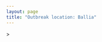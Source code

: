 ```yaml
---
layout: page
title: "Outbreak location: Ballia"
---
```

<div id="mapid">
<script src="https://buda-magenta.github.io/hazard_map/load_map.js"></script>
><script>
var marker_outbreak = L.marker([25.877933, 84.119959],{"autoPan": true}).addTo(map); marker_outbreak.bindTooltip("Ballia").openTooltip();

var circle_1 = L.circle([25.773344, 84.784977], {"pane": "markerPane", "color": "red", "fill": true, "fillOpacity": 0.2, "fillRule": "evenodd", "lineCap": "round", "lineJoin": "round", "opacity": 1.0, "radius": 99971, "stroke": true, "weight": 3}).addTo(map);
circle_1.bindTooltip("Chapra<br>rank: 1<br>hazard index: 0.099972")
circle_1.bindPopup('<a href="https://buda-magenta.github.io/hazard_map/Chapra">Chapra</a>')

var circle_2 = L.circle([25.954628, 83.647350], {"pane": "markerPane", "color": "red", "fill": true, "fillOpacity": 0.2, "fillRule": "evenodd", "lineCap": "round", "lineJoin": "round", "opacity": 1.0, "radius": 71326, "stroke": true, "weight": 3}).addTo(map);
circle_2.bindTooltip("Maunath Bhanjan<br>rank: 2<br>hazard index: 0.071326")
circle_2.bindPopup('<a href="https://buda-magenta.github.io/hazard_map/Maunath_Bhanjan">Maunath Bhanjan</a>')

var circle_3 = L.circle([26.460914, 80.321759], {"pane": "markerPane", "color": "red", "fill": true, "fillOpacity": 0.2, "fillRule": "evenodd", "lineCap": "round", "lineJoin": "round", "opacity": 1.0, "radius": 30387, "stroke": true, "weight": 3}).addTo(map);
circle_3.bindTooltip("Kanpur<br>rank: 3<br>hazard index: 0.030387")
circle_3.bindPopup('<a href="https://buda-magenta.github.io/hazard_map/Kanpur">Kanpur</a>')

var circle_4 = L.circle([22.541418, 88.357691], {"pane": "markerPane", "color": "red", "fill": true, "fillOpacity": 0.2, "fillRule": "evenodd", "lineCap": "round", "lineJoin": "round", "opacity": 1.0, "radius": 27849, "stroke": true, "weight": 3}).addTo(map);
circle_4.bindTooltip("Kolkata<br>rank: 4<br>hazard index: 0.027849")
circle_4.bindPopup('<a href="https://buda-magenta.github.io/hazard_map/Kolkata">Kolkata</a>')

var circle_5 = L.circle([26.022697, 83.028873], {"pane": "markerPane", "color": "red", "fill": true, "fillOpacity": 0.2, "fillRule": "evenodd", "lineCap": "round", "lineJoin": "round", "opacity": 1.0, "radius": 23801, "stroke": true, "weight": 3}).addTo(map);
circle_5.bindTooltip("Azamgarh<br>rank: 5<br>hazard index: 0.023801")
circle_5.bindPopup('<a href="https://buda-magenta.github.io/hazard_map/Azamgarh">Azamgarh</a>')

var circle_6 = L.circle([25.335649, 83.007629], {"pane": "markerPane", "color": "red", "fill": true, "fillOpacity": 0.2, "fillRule": "evenodd", "lineCap": "round", "lineJoin": "round", "opacity": 1.0, "radius": 20232, "stroke": true, "weight": 3}).addTo(map);
circle_6.bindTooltip("Varanasi<br>rank: 6<br>hazard index: 0.020233")
circle_6.bindPopup('<a href="https://buda-magenta.github.io/hazard_map/Varanasi">Varanasi</a>')

var circle_7 = L.circle([28.651718, 77.221939], {"pane": "markerPane", "color": "red", "fill": true, "fillOpacity": 0.2, "fillRule": "evenodd", "lineCap": "round", "lineJoin": "round", "opacity": 1.0, "radius": 13206, "stroke": true, "weight": 3}).addTo(map);
circle_7.bindTooltip("Delhi<br>rank: 7<br>hazard index: 0.013206")
circle_7.bindPopup('<a href="https://buda-magenta.github.io/hazard_map/Delhi">Delhi</a>')

var circle_8 = L.circle([26.148658, 85.340013], {"pane": "markerPane", "color": "red", "fill": true, "fillOpacity": 0.2, "fillRule": "evenodd", "lineCap": "round", "lineJoin": "round", "opacity": 1.0, "radius": 13154, "stroke": true, "weight": 3}).addTo(map);
circle_8.bindTooltip("Muzaffarpur<br>rank: 8<br>hazard index: 0.013154")
circle_8.bindPopup('<a href="https://buda-magenta.github.io/hazard_map/Muzaffarpur">Muzaffarpur</a>')

var circle_9 = L.circle([25.609324, 85.123525], {"pane": "markerPane", "color": "red", "fill": true, "fillOpacity": 0.2, "fillRule": "evenodd", "lineCap": "round", "lineJoin": "round", "opacity": 1.0, "radius": 7769, "stroke": true, "weight": 3}).addTo(map);
circle_9.bindTooltip("Patna<br>rank: 9<br>hazard index: 0.007770")
circle_9.bindPopup('<a href="https://buda-magenta.github.io/hazard_map/Patna">Patna</a>')

var circle_10 = L.circle([25.720581, 85.255560], {"pane": "markerPane", "color": "red", "fill": true, "fillOpacity": 0.2, "fillRule": "evenodd", "lineCap": "round", "lineJoin": "round", "opacity": 1.0, "radius": 7036, "stroke": true, "weight": 3}).addTo(map);
circle_10.bindTooltip("Hajipur<br>rank: 10<br>hazard index: 0.007037")
circle_10.bindPopup('<a href="https://buda-magenta.github.io/hazard_map/Hajipur">Hajipur</a>')

var circle_11 = L.circle([26.083143, 86.032571], {"pane": "markerPane", "color": "red", "fill": true, "fillOpacity": 0.2, "fillRule": "evenodd", "lineCap": "round", "lineJoin": "round", "opacity": 1.0, "radius": 5355, "stroke": true, "weight": 3}).addTo(map);
circle_11.bindTooltip("Darbhanga<br>rank: 11<br>hazard index: 0.005356")
circle_11.bindPopup('<a href="https://buda-magenta.github.io/hazard_map/Darbhanga">Darbhanga</a>')

var circle_12 = L.circle([26.131004, 84.391257], {"pane": "markerPane", "color": "red", "fill": true, "fillOpacity": 0.2, "fillRule": "evenodd", "lineCap": "round", "lineJoin": "round", "opacity": 1.0, "radius": 4992, "stroke": true, "weight": 3}).addTo(map);
circle_12.bindTooltip("Siwan<br>rank: 12<br>hazard index: 0.004993")
circle_12.bindPopup('<a href="https://buda-magenta.github.io/hazard_map/Siwan">Siwan</a>')

var circle_13 = L.circle([25.603508, 83.507454], {"pane": "markerPane", "color": "red", "fill": true, "fillOpacity": 0.2, "fillRule": "evenodd", "lineCap": "round", "lineJoin": "round", "opacity": 1.0, "radius": 4593, "stroke": true, "weight": 3}).addTo(map);
circle_13.bindTooltip("Ghazipur<br>rank: 13<br>hazard index: 0.004594")
circle_13.bindPopup('<a href="https://buda-magenta.github.io/hazard_map/Ghazipur">Ghazipur</a>')

var circle_14 = L.circle([26.671329, 83.364583], {"pane": "markerPane", "color": "red", "fill": true, "fillOpacity": 0.2, "fillRule": "evenodd", "lineCap": "round", "lineJoin": "round", "opacity": 1.0, "radius": 3980, "stroke": true, "weight": 3}).addTo(map);
circle_14.bindTooltip("Gorakhpur<br>rank: 14<br>hazard index: 0.003981")
circle_14.bindPopup('<a href="https://buda-magenta.github.io/hazard_map/Gorakhpur">Gorakhpur</a>')

var circle_15 = L.circle([23.687130, 86.974659], {"pane": "markerPane", "color": "red", "fill": true, "fillOpacity": 0.2, "fillRule": "evenodd", "lineCap": "round", "lineJoin": "round", "opacity": 1.0, "radius": 3698, "stroke": true, "weight": 3}).addTo(map);
circle_15.bindTooltip("Asansol<br>rank: 15<br>hazard index: 0.003698")
circle_15.bindPopup('<a href="https://buda-magenta.github.io/hazard_map/Asansol">Asansol</a>')

var circle_16 = L.circle([23.535048, 87.338043], {"pane": "markerPane", "color": "red", "fill": true, "fillOpacity": 0.2, "fillRule": "evenodd", "lineCap": "round", "lineJoin": "round", "opacity": 1.0, "radius": 3519, "stroke": true, "weight": 3}).addTo(map);
circle_16.bindTooltip("Durgapur<br>rank: 16<br>hazard index: 0.003519")
circle_16.bindPopup('<a href="https://buda-magenta.github.io/hazard_map/Durgapur">Durgapur</a>')

var circle_17 = L.circle([26.838100, 80.934600], {"pane": "markerPane", "color": "red", "fill": true, "fillOpacity": 0.2, "fillRule": "evenodd", "lineCap": "round", "lineJoin": "round", "opacity": 1.0, "radius": 2597, "stroke": true, "weight": 3}).addTo(map);
circle_17.bindTooltip("Lucknow<br>rank: 17<br>hazard index: 0.002597")
circle_17.bindPopup('<a href="https://buda-magenta.github.io/hazard_map/Lucknow">Lucknow</a>')

var circle_18 = L.circle([24.796436, 85.007956], {"pane": "markerPane", "color": "red", "fill": true, "fillOpacity": 0.2, "fillRule": "evenodd", "lineCap": "round", "lineJoin": "round", "opacity": 1.0, "radius": 2134, "stroke": true, "weight": 3}).addTo(map);
circle_18.bindTooltip("Gaya<br>rank: 18<br>hazard index: 0.002134")
circle_18.bindPopup('<a href="https://buda-magenta.github.io/hazard_map/Gaya">Gaya</a>')

var circle_19 = L.circle([23.250000, 87.750000], {"pane": "markerPane", "color": "red", "fill": true, "fillOpacity": 0.2, "fillRule": "evenodd", "lineCap": "round", "lineJoin": "round", "opacity": 1.0, "radius": 1949, "stroke": true, "weight": 3}).addTo(map);
circle_19.bindTooltip("Barddhaman<br>rank: 19<br>hazard index: 0.001950")
circle_19.bindPopup('<a href="https://buda-magenta.github.io/hazard_map/Barddhaman">Barddhaman</a>')

var circle_20 = L.circle([25.438130, 81.833800], {"pane": "markerPane", "color": "red", "fill": true, "fillOpacity": 0.2, "fillRule": "evenodd", "lineCap": "round", "lineJoin": "round", "opacity": 1.0, "radius": 1685, "stroke": true, "weight": 3}).addTo(map);
circle_20.bindTooltip("Allahabad<br>rank: 20<br>hazard index: 0.001685")
circle_20.bindPopup('<a href="https://buda-magenta.github.io/hazard_map/Allahabad">Allahabad</a>')

var circle_21 = L.circle([25.531031, 78.652689], {"pane": "markerPane", "color": "red", "fill": true, "fillOpacity": 0.2, "fillRule": "evenodd", "lineCap": "round", "lineJoin": "round", "opacity": 1.0, "radius": 1544, "stroke": true, "weight": 3}).addTo(map);
circle_21.bindTooltip("Jhansi<br>rank: 21<br>hazard index: 0.001544")
circle_21.bindPopup('<a href="https://buda-magenta.github.io/hazard_map/Jhansi">Jhansi</a>')

var circle_22 = L.circle([25.286698, 87.132254], {"pane": "markerPane", "color": "red", "fill": true, "fillOpacity": 0.2, "fillRule": "evenodd", "lineCap": "round", "lineJoin": "round", "opacity": 1.0, "radius": 1434, "stroke": true, "weight": 3}).addTo(map);
circle_22.bindTooltip("Bhagalpur<br>rank: 22<br>hazard index: 0.001435")
circle_22.bindPopup('<a href="https://buda-magenta.github.io/hazard_map/Bhagalpur">Bhagalpur</a>')

var circle_23 = L.circle([26.055318, 82.993139], {"pane": "markerPane", "color": "red", "fill": true, "fillOpacity": 0.2, "fillRule": "evenodd", "lineCap": "round", "lineJoin": "round", "opacity": 1.0, "radius": 1429, "stroke": true, "weight": 3}).addTo(map);
circle_23.bindTooltip("Nizamabad<br>rank: 23<br>hazard index: 0.001430")
circle_23.bindPopup('<a href="https://buda-magenta.github.io/hazard_map/Nizamabad">Nizamabad</a>')

var circle_24 = L.circle([22.890183, 88.426939], {"pane": "markerPane", "color": "red", "fill": true, "fillOpacity": 0.2, "fillRule": "evenodd", "lineCap": "round", "lineJoin": "round", "opacity": 1.0, "radius": 1374, "stroke": true, "weight": 3}).addTo(map);
circle_24.bindTooltip("Naihati<br>rank: 24<br>hazard index: 0.001374")
circle_24.bindPopup('<a href="https://buda-magenta.github.io/hazard_map/Naihati">Naihati</a>')

var circle_25 = L.circle([25.205305, 85.514612], {"pane": "markerPane", "color": "red", "fill": true, "fillOpacity": 0.2, "fillRule": "evenodd", "lineCap": "round", "lineJoin": "round", "opacity": 1.0, "radius": 1367, "stroke": true, "weight": 3}).addTo(map);
circle_25.bindTooltip("Biharsharif<br>rank: 25<br>hazard index: 0.001367")
circle_25.bindPopup('<a href="https://buda-magenta.github.io/hazard_map/Biharsharif">Biharsharif</a>')

var circle_26 = L.circle([27.633333, 77.583333], {"pane": "markerPane", "color": "red", "fill": true, "fillOpacity": 0.2, "fillRule": "evenodd", "lineCap": "round", "lineJoin": "round", "opacity": 1.0, "radius": 1206, "stroke": true, "weight": 3}).addTo(map);
circle_26.bindTooltip("Mathura<br>rank: 26<br>hazard index: 0.001206")
circle_26.bindPopup('<a href="https://buda-magenta.github.io/hazard_map/Mathura">Mathura</a>')

var circle_27 = L.circle([25.623457, 84.596839], {"pane": "markerPane", "color": "red", "fill": true, "fillOpacity": 0.2, "fillRule": "evenodd", "lineCap": "round", "lineJoin": "round", "opacity": 1.0, "radius": 1202, "stroke": true, "weight": 3}).addTo(map);
circle_27.bindTooltip("Arrah<br>rank: 27<br>hazard index: 0.001203")
circle_27.bindPopup('<a href="https://buda-magenta.github.io/hazard_map/Arrah">Arrah</a>')

var circle_28 = L.circle([24.935635, 82.647701], {"pane": "markerPane", "color": "red", "fill": true, "fillOpacity": 0.2, "fillRule": "evenodd", "lineCap": "round", "lineJoin": "round", "opacity": 1.0, "radius": 1118, "stroke": true, "weight": 3}).addTo(map);
circle_28.bindTooltip("Mirzapur<br>rank: 28<br>hazard index: 0.001119")
circle_28.bindPopup('<a href="https://buda-magenta.github.io/hazard_map/Mirzapur">Mirzapur</a>')

var circle_29 = L.circle([26.269722, 82.994425], {"pane": "markerPane", "color": "red", "fill": true, "fillOpacity": 0.2, "fillRule": "evenodd", "lineCap": "round", "lineJoin": "round", "opacity": 1.0, "radius": 986, "stroke": true, "weight": 3}).addTo(map);
circle_29.bindTooltip("Burhanpur<br>rank: 29<br>hazard index: 0.000986")
circle_29.bindPopup('<a href="https://buda-magenta.github.io/hazard_map/Burhanpur">Burhanpur</a>')

var circle_30 = L.circle([25.795593, 82.488341], {"pane": "markerPane", "color": "red", "fill": true, "fillOpacity": 0.2, "fillRule": "evenodd", "lineCap": "round", "lineJoin": "round", "opacity": 1.0, "radius": 983, "stroke": true, "weight": 3}).addTo(map);
circle_30.bindTooltip("Jaunpur<br>rank: 30<br>hazard index: 0.000983")
circle_30.bindPopup('<a href="https://buda-magenta.github.io/hazard_map/Jaunpur">Jaunpur</a>')

var circle_31 = L.circle([25.560900, 87.647654], {"pane": "markerPane", "color": "red", "fill": true, "fillOpacity": 0.2, "fillRule": "evenodd", "lineCap": "round", "lineJoin": "round", "opacity": 1.0, "radius": 976, "stroke": true, "weight": 3}).addTo(map);
circle_31.bindTooltip("Katihar<br>rank: 31<br>hazard index: 0.000976")
circle_31.bindPopup('<a href="https://buda-magenta.github.io/hazard_map/Katihar">Katihar</a>')

var circle_32 = L.circle([26.669512, 84.957411], {"pane": "markerPane", "color": "red", "fill": true, "fillOpacity": 0.2, "fillRule": "evenodd", "lineCap": "round", "lineJoin": "round", "opacity": 1.0, "radius": 965, "stroke": true, "weight": 3}).addTo(map);
circle_32.bindTooltip("Motihari<br>rank: 32<br>hazard index: 0.000965")
circle_32.bindPopup('<a href="https://buda-magenta.github.io/hazard_map/Motihari">Motihari</a>')

var circle_33 = L.circle([21.170200, 72.831100], {"pane": "markerPane", "color": "red", "fill": true, "fillOpacity": 0.2, "fillRule": "evenodd", "lineCap": "round", "lineJoin": "round", "opacity": 1.0, "radius": 909, "stroke": true, "weight": 3}).addTo(map);
circle_33.bindTooltip("Surat<br>rank: 33<br>hazard index: 0.000910")
circle_33.bindPopup('<a href="https://buda-magenta.github.io/hazard_map/Surat">Surat</a>')

var circle_34 = L.circle([25.264902, 82.985787], {"pane": "markerPane", "color": "red", "fill": true, "fillOpacity": 0.2, "fillRule": "evenodd", "lineCap": "round", "lineJoin": "round", "opacity": 1.0, "radius": 867, "stroke": true, "weight": 3}).addTo(map);
circle_34.bindTooltip("Morvi<br>rank: 34<br>hazard index: 0.000867")
circle_34.bindPopup('<a href="https://buda-magenta.github.io/hazard_map/Morvi">Morvi</a>')

var circle_35 = L.circle([25.623400, 85.041700], {"pane": "markerPane", "color": "red", "fill": true, "fillOpacity": 0.2, "fillRule": "evenodd", "lineCap": "round", "lineJoin": "round", "opacity": 1.0, "radius": 839, "stroke": true, "weight": 3}).addTo(map);
circle_35.bindTooltip("Dinapur Nizamat<br>rank: 35<br>hazard index: 0.000839")
circle_35.bindPopup('<a href="https://buda-magenta.github.io/hazard_map/Dinapur_Nizamat">Dinapur Nizamat</a>')

var circle_36 = L.circle([22.591260, 88.390964], {"pane": "markerPane", "color": "red", "fill": true, "fillOpacity": 0.2, "fillRule": "evenodd", "lineCap": "round", "lineJoin": "round", "opacity": 1.0, "radius": 815, "stroke": true, "weight": 3}).addTo(map);
circle_36.bindTooltip("Bidhan Nagar<br>rank: 36<br>hazard index: 0.000815")
circle_36.bindPopup('<a href="https://buda-magenta.github.io/hazard_map/Bidhan_Nagar">Bidhan Nagar</a>')

var circle_37 = L.circle([25.895924, 82.437716], {"pane": "markerPane", "color": "red", "fill": true, "fillOpacity": 0.2, "fillRule": "evenodd", "lineCap": "round", "lineJoin": "round", "opacity": 1.0, "radius": 808, "stroke": true, "weight": 3}).addTo(map);
circle_37.bindTooltip("Badlapur<br>rank: 37<br>hazard index: 0.000808")
circle_37.bindPopup('<a href="https://buda-magenta.github.io/hazard_map/Badlapur">Badlapur</a>')

var circle_38 = L.circle([25.572433, 83.609605], {"pane": "markerPane", "color": "red", "fill": true, "fillOpacity": 0.2, "fillRule": "evenodd", "lineCap": "round", "lineJoin": "round", "opacity": 1.0, "radius": 778, "stroke": true, "weight": 3}).addTo(map);
circle_38.bindTooltip("Medinipur<br>rank: 38<br>hazard index: 0.000779")
circle_38.bindPopup('<a href="https://buda-magenta.github.io/hazard_map/Medinipur">Medinipur</a>')

var circle_39 = L.circle([26.423847, 83.762732], {"pane": "markerPane", "color": "red", "fill": true, "fillOpacity": 0.2, "fillRule": "evenodd", "lineCap": "round", "lineJoin": "round", "opacity": 1.0, "radius": 717, "stroke": true, "weight": 3}).addTo(map);
circle_39.bindTooltip("Deoria<br>rank: 39<br>hazard index: 0.000718")
circle_39.bindPopup('<a href="https://buda-magenta.github.io/hazard_map/Deoria">Deoria</a>')

var circle_40 = L.circle([24.900100, 84.018211], {"pane": "markerPane", "color": "red", "fill": true, "fillOpacity": 0.2, "fillRule": "evenodd", "lineCap": "round", "lineJoin": "round", "opacity": 1.0, "radius": 678, "stroke": true, "weight": 3}).addTo(map);
circle_40.bindTooltip("Sasaram<br>rank: 40<br>hazard index: 0.000679")
circle_40.bindPopup('<a href="https://buda-magenta.github.io/hazard_map/Sasaram">Sasaram</a>')

var circle_41 = L.circle([27.437194, 79.489129], {"pane": "markerPane", "color": "red", "fill": true, "fillOpacity": 0.2, "fillRule": "evenodd", "lineCap": "round", "lineJoin": "round", "opacity": 1.0, "radius": 628, "stroke": true, "weight": 3}).addTo(map);
circle_41.bindTooltip("Farrukhabad<br>rank: 41<br>hazard index: 0.000629")
circle_41.bindPopup('<a href="https://buda-magenta.github.io/hazard_map/Farrukhabad">Farrukhabad</a>')

var circle_42 = L.circle([26.791073, 84.560107], {"pane": "markerPane", "color": "red", "fill": true, "fillOpacity": 0.2, "fillRule": "evenodd", "lineCap": "round", "lineJoin": "round", "opacity": 1.0, "radius": 612, "stroke": true, "weight": 3}).addTo(map);
circle_42.bindTooltip("Bettiah<br>rank: 42<br>hazard index: 0.000612")
circle_42.bindPopup('<a href="https://buda-magenta.github.io/hazard_map/Bettiah">Bettiah</a>')

var circle_43 = L.circle([25.152471, 85.006878], {"pane": "markerPane", "color": "red", "fill": true, "fillOpacity": 0.2, "fillRule": "evenodd", "lineCap": "round", "lineJoin": "round", "opacity": 1.0, "radius": 600, "stroke": true, "weight": 3}).addTo(map);
circle_43.bindTooltip("Jehanabad<br>rank: 43<br>hazard index: 0.000601")
circle_43.bindPopup('<a href="https://buda-magenta.github.io/hazard_map/Jehanabad">Jehanabad</a>')

var circle_44 = L.circle([25.512719, 86.090571], {"pane": "markerPane", "color": "red", "fill": true, "fillOpacity": 0.2, "fillRule": "evenodd", "lineCap": "round", "lineJoin": "round", "opacity": 1.0, "radius": 589, "stroke": true, "weight": 3}).addTo(map);
circle_44.bindTooltip("Begusarai<br>rank: 44<br>hazard index: 0.000589")
circle_44.bindPopup('<a href="https://buda-magenta.github.io/hazard_map/Begusarai">Begusarai</a>')

var circle_45 = L.circle([19.075990, 72.877393], {"pane": "markerPane", "color": "red", "fill": true, "fillOpacity": 0.2, "fillRule": "evenodd", "lineCap": "round", "lineJoin": "round", "opacity": 1.0, "radius": 566, "stroke": true, "weight": 3}).addTo(map);
circle_45.bindTooltip("Mumbai<br>rank: 45<br>hazard index: 0.000567")
circle_45.bindPopup('<a href="https://buda-magenta.github.io/hazard_map/Mumbai">Mumbai</a>')

var circle_46 = L.circle([26.724789, 82.793269], {"pane": "markerPane", "color": "red", "fill": true, "fillOpacity": 0.2, "fillRule": "evenodd", "lineCap": "round", "lineJoin": "round", "opacity": 1.0, "radius": 528, "stroke": true, "weight": 3}).addTo(map);
circle_46.bindTooltip("Basti<br>rank: 46<br>hazard index: 0.000528")
circle_46.bindPopup('<a href="https://buda-magenta.github.io/hazard_map/Basti">Basti</a>')

var circle_47 = L.circle([27.059011, 84.206464], {"pane": "markerPane", "color": "red", "fill": true, "fillOpacity": 0.2, "fillRule": "evenodd", "lineCap": "round", "lineJoin": "round", "opacity": 1.0, "radius": 520, "stroke": true, "weight": 3}).addTo(map);
circle_47.bindTooltip("Bagaha<br>rank: 47<br>hazard index: 0.000520")
circle_47.bindPopup('<a href="https://buda-magenta.github.io/hazard_map/Bagaha">Bagaha</a>')

var circle_48 = L.circle([25.280733, 83.125128], {"pane": "markerPane", "color": "red", "fill": true, "fillOpacity": 0.2, "fillRule": "evenodd", "lineCap": "round", "lineJoin": "round", "opacity": 1.0, "radius": 507, "stroke": true, "weight": 3}).addTo(map);
circle_48.bindTooltip("Mughal Sarai<br>rank: 48<br>hazard index: 0.000507")
circle_48.bindPopup('<a href="https://buda-magenta.github.io/hazard_map/Mughal_Sarai">Mughal Sarai</a>')

var circle_49 = L.circle([26.716413, 88.430992], {"pane": "markerPane", "color": "red", "fill": true, "fillOpacity": 0.2, "fillRule": "evenodd", "lineCap": "round", "lineJoin": "round", "opacity": 1.0, "radius": 500, "stroke": true, "weight": 3}).addTo(map);
circle_49.bindTooltip("Siliguri<br>rank: 49<br>hazard index: 0.000501")
circle_49.bindPopup('<a href="https://buda-magenta.github.io/hazard_map/Siliguri">Siliguri</a>')

var circle_50 = L.circle([26.242511, 82.296169], {"pane": "markerPane", "color": "red", "fill": true, "fillOpacity": 0.2, "fillRule": "evenodd", "lineCap": "round", "lineJoin": "round", "opacity": 1.0, "radius": 500, "stroke": true, "weight": 3}).addTo(map);
circle_50.bindTooltip("Sultanpur<br>rank: 50<br>hazard index: 0.000501")
circle_50.bindPopup('<a href="https://buda-magenta.github.io/hazard_map/Sultanpur">Sultanpur</a>')

var circle_51 = L.circle([25.562071, 84.015672], {"pane": "markerPane", "color": "red", "fill": true, "fillOpacity": 0.2, "fillRule": "evenodd", "lineCap": "round", "lineJoin": "round", "opacity": 1.0, "radius": 488, "stroke": true, "weight": 3}).addTo(map);
circle_51.bindTooltip("Buxar<br>rank: 51<br>hazard index: 0.000489")
circle_51.bindPopup('<a href="https://buda-magenta.github.io/hazard_map/Buxar">Buxar</a>')

var circle_52 = L.circle([26.298638, 87.953148], {"pane": "markerPane", "color": "red", "fill": true, "fillOpacity": 0.2, "fillRule": "evenodd", "lineCap": "round", "lineJoin": "round", "opacity": 1.0, "radius": 441, "stroke": true, "weight": 3}).addTo(map);
circle_52.bindTooltip("Kishanganj<br>rank: 52<br>hazard index: 0.000442")
circle_52.bindPopup('<a href="https://buda-magenta.github.io/hazard_map/Kishanganj">Kishanganj</a>')

var circle_53 = L.circle([22.801519, 86.202958], {"pane": "markerPane", "color": "red", "fill": true, "fillOpacity": 0.2, "fillRule": "evenodd", "lineCap": "round", "lineJoin": "round", "opacity": 1.0, "radius": 428, "stroke": true, "weight": 3}).addTo(map);
circle_53.bindTooltip("Jamshedpur<br>rank: 53<br>hazard index: 0.000428")
circle_53.bindPopup('<a href="https://buda-magenta.github.io/hazard_map/Jamshedpur">Jamshedpur</a>')

var circle_54 = L.circle([22.472223, 88.093845], {"pane": "markerPane", "color": "red", "fill": true, "fillOpacity": 0.2, "fillRule": "evenodd", "lineCap": "round", "lineJoin": "round", "opacity": 1.0, "radius": 407, "stroke": true, "weight": 3}).addTo(map);
circle_54.bindTooltip("Uluberia<br>rank: 54<br>hazard index: 0.000408")
circle_54.bindPopup('<a href="https://buda-magenta.github.io/hazard_map/Uluberia">Uluberia</a>')

var circle_55 = L.circle([27.985060, 80.753845], {"pane": "markerPane", "color": "red", "fill": true, "fillOpacity": 0.2, "fillRule": "evenodd", "lineCap": "round", "lineJoin": "round", "opacity": 1.0, "radius": 389, "stroke": true, "weight": 3}).addTo(map);
circle_55.bindTooltip("Lakhimpur<br>rank: 55<br>hazard index: 0.000389")
circle_55.bindPopup('<a href="https://buda-magenta.github.io/hazard_map/Lakhimpur">Lakhimpur</a>')

var circle_56 = L.circle([21.237947, 81.633683], {"pane": "markerPane", "color": "red", "fill": true, "fillOpacity": 0.2, "fillRule": "evenodd", "lineCap": "round", "lineJoin": "round", "opacity": 1.0, "radius": 370, "stroke": true, "weight": 3}).addTo(map);
circle_56.bindTooltip("Raipur<br>rank: 56<br>hazard index: 0.000371")
circle_56.bindPopup('<a href="https://buda-magenta.github.io/hazard_map/Raipur">Raipur</a>')

var circle_57 = L.circle([26.575504, 80.613762], {"pane": "markerPane", "color": "red", "fill": true, "fillOpacity": 0.2, "fillRule": "evenodd", "lineCap": "round", "lineJoin": "round", "opacity": 1.0, "radius": 352, "stroke": true, "weight": 3}).addTo(map);
circle_57.bindTooltip("Unnao<br>rank: 57<br>hazard index: 0.000352")
circle_57.bindPopup('<a href="https://buda-magenta.github.io/hazard_map/Unnao">Unnao</a>')

var circle_58 = L.circle([25.832642, 86.614893], {"pane": "markerPane", "color": "red", "fill": true, "fillOpacity": 0.2, "fillRule": "evenodd", "lineCap": "round", "lineJoin": "round", "opacity": 1.0, "radius": 306, "stroke": true, "weight": 3}).addTo(map);
circle_58.bindTooltip("Saharsa<br>rank: 58<br>hazard index: 0.000306")
circle_58.bindPopup('<a href="https://buda-magenta.github.io/hazard_map/Saharsa">Saharsa</a>')

var circle_59 = L.circle([23.160894, 79.949770], {"pane": "markerPane", "color": "red", "fill": true, "fillOpacity": 0.2, "fillRule": "evenodd", "lineCap": "round", "lineJoin": "round", "opacity": 1.0, "radius": 279, "stroke": true, "weight": 3}).addTo(map);
circle_59.bindTooltip("Jabalpur<br>rank: 59<br>hazard index: 0.000280")
circle_59.bindPopup('<a href="https://buda-magenta.github.io/hazard_map/Jabalpur">Jabalpur</a>')

var circle_60 = L.circle([26.180598, 91.753943], {"pane": "markerPane", "color": "red", "fill": true, "fillOpacity": 0.2, "fillRule": "evenodd", "lineCap": "round", "lineJoin": "round", "opacity": 1.0, "radius": 257, "stroke": true, "weight": 3}).addTo(map);
circle_60.bindTooltip("Guwahati<br>rank: 60<br>hazard index: 0.000258")
circle_60.bindPopup('<a href="https://buda-magenta.github.io/hazard_map/Guwahati">Guwahati</a>')

var circle_61 = L.circle([22.695034, 88.377060], {"pane": "markerPane", "color": "red", "fill": true, "fillOpacity": 0.2, "fillRule": "evenodd", "lineCap": "round", "lineJoin": "round", "opacity": 1.0, "radius": 243, "stroke": true, "weight": 3}).addTo(map);
circle_61.bindTooltip("Panihati<br>rank: 61<br>hazard index: 0.000244")
circle_61.bindPopup('<a href="https://buda-magenta.github.io/hazard_map/Panihati">Panihati</a>')

var circle_62 = L.circle([25.476300, 80.339500], {"pane": "markerPane", "color": "red", "fill": true, "fillOpacity": 0.2, "fillRule": "evenodd", "lineCap": "round", "lineJoin": "round", "opacity": 1.0, "radius": 238, "stroke": true, "weight": 3}).addTo(map);
circle_62.bindTooltip("Banda<br>rank: 62<br>hazard index: 0.000239")
circle_62.bindPopup('<a href="https://buda-magenta.github.io/hazard_map/Banda">Banda</a>')

var circle_63 = L.circle([24.965712, 88.127778], {"pane": "markerPane", "color": "red", "fill": true, "fillOpacity": 0.2, "fillRule": "evenodd", "lineCap": "round", "lineJoin": "round", "opacity": 1.0, "radius": 199, "stroke": true, "weight": 3}).addTo(map);
circle_63.bindTooltip("English Bazar<br>rank: 63<br>hazard index: 0.000199")
circle_63.bindPopup('<a href="https://buda-magenta.github.io/hazard_map/English_Bazar">English Bazar</a>')

var circle_64 = L.circle([25.133173, 86.525040], {"pane": "markerPane", "color": "red", "fill": true, "fillOpacity": 0.2, "fillRule": "evenodd", "lineCap": "round", "lineJoin": "round", "opacity": 1.0, "radius": 198, "stroke": true, "weight": 3}).addTo(map);
circle_64.bindTooltip("Kharagpur<br>rank: 64<br>hazard index: 0.000199")
circle_64.bindPopup('<a href="https://buda-magenta.github.io/hazard_map/Kharagpur">Kharagpur</a>')

var circle_65 = L.circle([22.670728, 88.376342], {"pane": "markerPane", "color": "red", "fill": true, "fillOpacity": 0.2, "fillRule": "evenodd", "lineCap": "round", "lineJoin": "round", "opacity": 1.0, "radius": 198, "stroke": true, "weight": 3}).addTo(map);
circle_65.bindTooltip("Kamarhati<br>rank: 65<br>hazard index: 0.000198")
circle_65.bindPopup('<a href="https://buda-magenta.github.io/hazard_map/Kamarhati">Kamarhati</a>')

var circle_66 = L.circle([12.979120, 77.591300], {"pane": "markerPane", "color": "red", "fill": true, "fillOpacity": 0.2, "fillRule": "evenodd", "lineCap": "round", "lineJoin": "round", "opacity": 1.0, "radius": 197, "stroke": true, "weight": 3}).addTo(map);
circle_66.bindTooltip("Bangalore<br>rank: 66<br>hazard index: 0.000198")
circle_66.bindPopup('<a href="https://buda-magenta.github.io/hazard_map/Bangalore">Bangalore</a>')

var circle_67 = L.circle([27.876990, 78.137290], {"pane": "markerPane", "color": "red", "fill": true, "fillOpacity": 0.2, "fillRule": "evenodd", "lineCap": "round", "lineJoin": "round", "opacity": 1.0, "radius": 196, "stroke": true, "weight": 3}).addTo(map);
circle_67.bindTooltip("Aligarh<br>rank: 67<br>hazard index: 0.000197")
circle_67.bindPopup('<a href="https://buda-magenta.github.io/hazard_map/Aligarh">Aligarh</a>')

var circle_68 = L.circle([19.194329, 72.970178], {"pane": "markerPane", "color": "red", "fill": true, "fillOpacity": 0.2, "fillRule": "evenodd", "lineCap": "round", "lineJoin": "round", "opacity": 1.0, "radius": 193, "stroke": true, "weight": 3}).addTo(map);
circle_68.bindTooltip("Thane<br>rank: 68<br>hazard index: 0.000193")
circle_68.bindPopup('<a href="https://buda-magenta.github.io/hazard_map/Thane">Thane</a>')

var circle_69 = L.circle([28.428262, 77.002700], {"pane": "markerPane", "color": "red", "fill": true, "fillOpacity": 0.2, "fillRule": "evenodd", "lineCap": "round", "lineJoin": "round", "opacity": 1.0, "radius": 186, "stroke": true, "weight": 3}).addTo(map);
circle_69.bindTooltip("Gurgaon<br>rank: 69<br>hazard index: 0.000187")
circle_69.bindPopup('<a href="https://buda-magenta.github.io/hazard_map/Gurgaon">Gurgaon</a>')

var circle_70 = L.circle([22.646958, 88.343612], {"pane": "markerPane", "color": "red", "fill": true, "fillOpacity": 0.2, "fillRule": "evenodd", "lineCap": "round", "lineJoin": "round", "opacity": 1.0, "radius": 181, "stroke": true, "weight": 3}).addTo(map);
circle_70.bindTooltip("Bally<br>rank: 70<br>hazard index: 0.000182")
circle_70.bindPopup('<a href="https://buda-magenta.github.io/hazard_map/Bally">Bally</a>')

var circle_71 = L.circle([20.266777, 85.843559], {"pane": "markerPane", "color": "red", "fill": true, "fillOpacity": 0.2, "fillRule": "evenodd", "lineCap": "round", "lineJoin": "round", "opacity": 1.0, "radius": 178, "stroke": true, "weight": 3}).addTo(map);
circle_71.bindTooltip("Bhubaneswar<br>rank: 71<br>hazard index: 0.000179")
circle_71.bindPopup('<a href="https://buda-magenta.github.io/hazard_map/Bhubaneswar">Bhubaneswar</a>')

var circle_72 = L.circle([24.500000, 81.000000], {"pane": "markerPane", "color": "red", "fill": true, "fillOpacity": 0.2, "fillRule": "evenodd", "lineCap": "round", "lineJoin": "round", "opacity": 1.0, "radius": 177, "stroke": true, "weight": 3}).addTo(map);
circle_72.bindTooltip("Satna<br>rank: 72<br>hazard index: 0.000177")
circle_72.bindPopup('<a href="https://buda-magenta.github.io/hazard_map/Satna">Satna</a>')

var circle_73 = L.circle([28.402979, 77.310384], {"pane": "markerPane", "color": "red", "fill": true, "fillOpacity": 0.2, "fillRule": "evenodd", "lineCap": "round", "lineJoin": "round", "opacity": 1.0, "radius": 171, "stroke": true, "weight": 3}).addTo(map);
circle_73.bindTooltip("Faridabad<br>rank: 73<br>hazard index: 0.000171")
circle_73.bindPopup('<a href="https://buda-magenta.github.io/hazard_map/Faridabad">Faridabad</a>')

var circle_74 = L.circle([24.700385, 78.518668], {"pane": "markerPane", "color": "red", "fill": true, "fillOpacity": 0.2, "fillRule": "evenodd", "lineCap": "round", "lineJoin": "round", "opacity": 1.0, "radius": 163, "stroke": true, "weight": 3}).addTo(map);
circle_74.bindTooltip("Lalitpur<br>rank: 74<br>hazard index: 0.000164")
circle_74.bindPopup('<a href="https://buda-magenta.github.io/hazard_map/Lalitpur">Lalitpur</a>')

var circle_75 = L.circle([26.439874, 80.018000], {"pane": "markerPane", "color": "red", "fill": true, "fillOpacity": 0.2, "fillRule": "evenodd", "lineCap": "round", "lineJoin": "round", "opacity": 1.0, "radius": 162, "stroke": true, "weight": 3}).addTo(map);
circle_75.bindTooltip("Akbarpur<br>rank: 75<br>hazard index: 0.000162")
circle_75.bindPopup('<a href="https://buda-magenta.github.io/hazard_map/Akbarpur">Akbarpur</a>')

var circle_76 = L.circle([22.508621, 88.253218], {"pane": "markerPane", "color": "red", "fill": true, "fillOpacity": 0.2, "fillRule": "evenodd", "lineCap": "round", "lineJoin": "round", "opacity": 1.0, "radius": 162, "stroke": true, "weight": 3}).addTo(map);
circle_76.bindTooltip("Maheshtala<br>rank: 76<br>hazard index: 0.000162")
circle_76.bindPopup('<a href="https://buda-magenta.github.io/hazard_map/Maheshtala">Maheshtala</a>')

var circle_77 = L.circle([27.109667, 81.918329], {"pane": "markerPane", "color": "red", "fill": true, "fillOpacity": 0.2, "fillRule": "evenodd", "lineCap": "round", "lineJoin": "round", "opacity": 1.0, "radius": 153, "stroke": true, "weight": 3}).addTo(map);
circle_77.bindTooltip("Gonda<br>rank: 77<br>hazard index: 0.000154")
circle_77.bindPopup('<a href="https://buda-magenta.github.io/hazard_map/Gonda">Gonda</a>')

var circle_78 = L.circle([21.735348, 81.944459], {"pane": "markerPane", "color": "red", "fill": true, "fillOpacity": 0.2, "fillRule": "evenodd", "lineCap": "round", "lineJoin": "round", "opacity": 1.0, "radius": 152, "stroke": true, "weight": 3}).addTo(map);
circle_78.bindTooltip("Bhatpara<br>rank: 78<br>hazard index: 0.000153")
circle_78.bindPopup('<a href="https://buda-magenta.github.io/hazard_map/Bhatpara">Bhatpara</a>')

var circle_79 = L.circle([19.169335, 77.311013], {"pane": "markerPane", "color": "red", "fill": true, "fillOpacity": 0.2, "fillRule": "evenodd", "lineCap": "round", "lineJoin": "round", "opacity": 1.0, "radius": 150, "stroke": true, "weight": 3}).addTo(map);
circle_79.bindTooltip("Nanded Waghala<br>rank: 79<br>hazard index: 0.000151")
circle_79.bindPopup('<a href="https://buda-magenta.github.io/hazard_map/Nanded_Waghala">Nanded Waghala</a>')

var circle_80 = L.circle([22.870214, 88.419608], {"pane": "markerPane", "color": "red", "fill": true, "fillOpacity": 0.2, "fillRule": "evenodd", "lineCap": "round", "lineJoin": "round", "opacity": 1.0, "radius": 146, "stroke": true, "weight": 3}).addTo(map);
circle_80.bindTooltip("Barrackpur<br>rank: 80<br>hazard index: 0.000147")
circle_80.bindPopup('<a href="https://buda-magenta.github.io/hazard_map/Barrackpur">Barrackpur</a>')

var circle_81 = L.circle([13.083694, 80.270186], {"pane": "markerPane", "color": "red", "fill": true, "fillOpacity": 0.2, "fillRule": "evenodd", "lineCap": "round", "lineJoin": "round", "opacity": 1.0, "radius": 143, "stroke": true, "weight": 3}).addTo(map);
circle_81.bindTooltip("Chennai<br>rank: 81<br>hazard index: 0.000143")
circle_81.bindPopup('<a href="https://buda-magenta.github.io/hazard_map/Chennai">Chennai</a>')

var circle_82 = L.circle([23.405848, 88.495894], {"pane": "markerPane", "color": "red", "fill": true, "fillOpacity": 0.2, "fillRule": "evenodd", "lineCap": "round", "lineJoin": "round", "opacity": 1.0, "radius": 140, "stroke": true, "weight": 3}).addTo(map);
circle_82.bindTooltip("Krishnanagar<br>rank: 82<br>hazard index: 0.000140")
circle_82.bindPopup('<a href="https://buda-magenta.github.io/hazard_map/Krishnanagar">Krishnanagar</a>')

var circle_83 = L.circle([17.388786, 78.461065], {"pane": "markerPane", "color": "red", "fill": true, "fillOpacity": 0.2, "fillRule": "evenodd", "lineCap": "round", "lineJoin": "round", "opacity": 1.0, "radius": 138, "stroke": true, "weight": 3}).addTo(map);
circle_83.bindTooltip("Hyderabad<br>rank: 83<br>hazard index: 0.000138")
circle_83.bindPopup('<a href="https://buda-magenta.github.io/hazard_map/Hyderabad">Hyderabad</a>')

var circle_84 = L.circle([28.901090, 76.580194], {"pane": "markerPane", "color": "red", "fill": true, "fillOpacity": 0.2, "fillRule": "evenodd", "lineCap": "round", "lineJoin": "round", "opacity": 1.0, "radius": 135, "stroke": true, "weight": 3}).addTo(map);
circle_84.bindTooltip("Rohtak<br>rank: 84<br>hazard index: 0.000136")
circle_84.bindPopup('<a href="https://buda-magenta.github.io/hazard_map/Rohtak">Rohtak</a>')

var circle_85 = L.circle([25.329791, 86.456777], {"pane": "markerPane", "color": "red", "fill": true, "fillOpacity": 0.2, "fillRule": "evenodd", "lineCap": "round", "lineJoin": "round", "opacity": 1.0, "radius": 135, "stroke": true, "weight": 3}).addTo(map);
circle_85.bindTooltip("Jamalpur<br>rank: 85<br>hazard index: 0.000135")
circle_85.bindPopup('<a href="https://buda-magenta.github.io/hazard_map/Jamalpur">Jamalpur</a>')

var circle_86 = L.circle([24.379576, 88.585573], {"pane": "markerPane", "color": "red", "fill": true, "fillOpacity": 0.2, "fillRule": "evenodd", "lineCap": "round", "lineJoin": "round", "opacity": 1.0, "radius": 132, "stroke": true, "weight": 3}).addTo(map);
circle_86.bindTooltip("Baharampur<br>rank: 86<br>hazard index: 0.000133")
circle_86.bindPopup('<a href="https://buda-magenta.github.io/hazard_map/Baharampur">Baharampur</a>')

var circle_87 = L.circle([22.305199, 70.802833], {"pane": "markerPane", "color": "red", "fill": true, "fillOpacity": 0.2, "fillRule": "evenodd", "lineCap": "round", "lineJoin": "round", "opacity": 1.0, "radius": 128, "stroke": true, "weight": 3}).addTo(map);
circle_87.bindTooltip("Rajkot<br>rank: 87<br>hazard index: 0.000128")
circle_87.bindPopup('<a href="https://buda-magenta.github.io/hazard_map/Rajkot">Rajkot</a>')

var circle_88 = L.circle([26.250000, 81.250000], {"pane": "markerPane", "color": "red", "fill": true, "fillOpacity": 0.2, "fillRule": "evenodd", "lineCap": "round", "lineJoin": "round", "opacity": 1.0, "radius": 126, "stroke": true, "weight": 3}).addTo(map);
circle_88.bindTooltip("Rae Bareli<br>rank: 88<br>hazard index: 0.000127")
circle_88.bindPopup('<a href="https://buda-magenta.github.io/hazard_map/Rae_Bareli">Rae Bareli</a>')

var circle_89 = L.circle([25.843539, 80.918004], {"pane": "markerPane", "color": "red", "fill": true, "fillOpacity": 0.2, "fillRule": "evenodd", "lineCap": "round", "lineJoin": "round", "opacity": 1.0, "radius": 126, "stroke": true, "weight": 3}).addTo(map);
circle_89.bindTooltip("Fatehpur<br>rank: 89<br>hazard index: 0.000127")
circle_89.bindPopup('<a href="https://buda-magenta.github.io/hazard_map/Fatehpur">Fatehpur</a>')

var circle_90 = L.circle([22.383333, 82.133333], {"pane": "markerPane", "color": "red", "fill": true, "fillOpacity": 0.2, "fillRule": "evenodd", "lineCap": "round", "lineJoin": "round", "opacity": 1.0, "radius": 121, "stroke": true, "weight": 3}).addTo(map);
circle_90.bindTooltip("Bilaspur<br>rank: 90<br>hazard index: 0.000121")
circle_90.bindPopup('<a href="https://buda-magenta.github.io/hazard_map/Bilaspur">Bilaspur</a>')

var circle_91 = L.circle([24.197443, 82.666145], {"pane": "markerPane", "color": "red", "fill": true, "fillOpacity": 0.2, "fillRule": "evenodd", "lineCap": "round", "lineJoin": "round", "opacity": 1.0, "radius": 119, "stroke": true, "weight": 3}).addTo(map);
circle_91.bindTooltip("Singrauli<br>rank: 91<br>hazard index: 0.000119")
circle_91.bindPopup('<a href="https://buda-magenta.github.io/hazard_map/Singrauli">Singrauli</a>')

var circle_92 = L.circle([30.909016, 75.851601], {"pane": "markerPane", "color": "red", "fill": true, "fillOpacity": 0.2, "fillRule": "evenodd", "lineCap": "round", "lineJoin": "round", "opacity": 1.0, "radius": 119, "stroke": true, "weight": 3}).addTo(map);
circle_92.bindTooltip("Ludhiana<br>rank: 92<br>hazard index: 0.000119")
circle_92.bindPopup('<a href="https://buda-magenta.github.io/hazard_map/Ludhiana">Ludhiana</a>')

var circle_93 = L.circle([28.863842, 78.805778], {"pane": "markerPane", "color": "red", "fill": true, "fillOpacity": 0.2, "fillRule": "evenodd", "lineCap": "round", "lineJoin": "round", "opacity": 1.0, "radius": 119, "stroke": true, "weight": 3}).addTo(map);
circle_93.bindTooltip("Moradabad<br>rank: 93<br>hazard index: 0.000119")
circle_93.bindPopup('<a href="https://buda-magenta.github.io/hazard_map/Moradabad">Moradabad</a>')

var circle_94 = L.circle([22.782355, 86.159003], {"pane": "markerPane", "color": "red", "fill": true, "fillOpacity": 0.2, "fillRule": "evenodd", "lineCap": "round", "lineJoin": "round", "opacity": 1.0, "radius": 118, "stroke": true, "weight": 3}).addTo(map);
circle_94.bindTooltip("Adityapur<br>rank: 94<br>hazard index: 0.000118")
circle_94.bindPopup('<a href="https://buda-magenta.github.io/hazard_map/Adityapur">Adityapur</a>')

var circle_95 = L.circle([28.651718, 77.221939], {"pane": "markerPane", "color": "red", "fill": true, "fillOpacity": 0.2, "fillRule": "evenodd", "lineCap": "round", "lineJoin": "round", "opacity": 1.0, "radius": 117, "stroke": true, "weight": 3}).addTo(map);
circle_95.bindTooltip("Dehri<br>rank: 95<br>hazard index: 0.000118")
circle_95.bindPopup('<a href="https://buda-magenta.github.io/hazard_map/Dehri">Dehri</a>')

var circle_96 = L.circle([29.000653, 77.768229], {"pane": "markerPane", "color": "red", "fill": true, "fillOpacity": 0.2, "fillRule": "evenodd", "lineCap": "round", "lineJoin": "round", "opacity": 1.0, "radius": 115, "stroke": true, "weight": 3}).addTo(map);
circle_96.bindTooltip("Meerut<br>rank: 96<br>hazard index: 0.000115")
circle_96.bindPopup('<a href="https://buda-magenta.github.io/hazard_map/Meerut">Meerut</a>')

var circle_97 = L.circle([22.754995, 88.341667], {"pane": "markerPane", "color": "red", "fill": true, "fillOpacity": 0.2, "fillRule": "evenodd", "lineCap": "round", "lineJoin": "round", "opacity": 1.0, "radius": 109, "stroke": true, "weight": 3}).addTo(map);
circle_97.bindTooltip("Serampore<br>rank: 97<br>hazard index: 0.000110")
circle_97.bindPopup('<a href="https://buda-magenta.github.io/hazard_map/Serampore">Serampore</a>')

var circle_98 = L.circle([22.949011, 88.435910], {"pane": "markerPane", "color": "red", "fill": true, "fillOpacity": 0.2, "fillRule": "evenodd", "lineCap": "round", "lineJoin": "round", "opacity": 1.0, "radius": 108, "stroke": true, "weight": 3}).addTo(map);
circle_98.bindTooltip("Kanchrapara<br>rank: 98<br>hazard index: 0.000108")
circle_98.bindPopup('<a href="https://buda-magenta.github.io/hazard_map/Kanchrapara">Kanchrapara</a>')

var circle_99 = L.circle([22.717624, 88.488953], {"pane": "markerPane", "color": "red", "fill": true, "fillOpacity": 0.2, "fillRule": "evenodd", "lineCap": "round", "lineJoin": "round", "opacity": 1.0, "radius": 105, "stroke": true, "weight": 3}).addTo(map);
circle_99.bindTooltip("Barasat<br>rank: 99<br>hazard index: 0.000106")
circle_99.bindPopup('<a href="https://buda-magenta.github.io/hazard_map/Barasat">Barasat</a>')

var circle_100 = L.circle([27.504639, 80.829466], {"pane": "markerPane", "color": "red", "fill": true, "fillOpacity": 0.2, "fillRule": "evenodd", "lineCap": "round", "lineJoin": "round", "opacity": 1.0, "radius": 104, "stroke": true, "weight": 3}).addTo(map);
circle_100.bindTooltip("Sitapur<br>rank: 100<br>hazard index: 0.000104")
circle_100.bindPopup('<a href="https://buda-magenta.github.io/hazard_map/Sitapur">Sitapur</a>')
</script>
</div>
